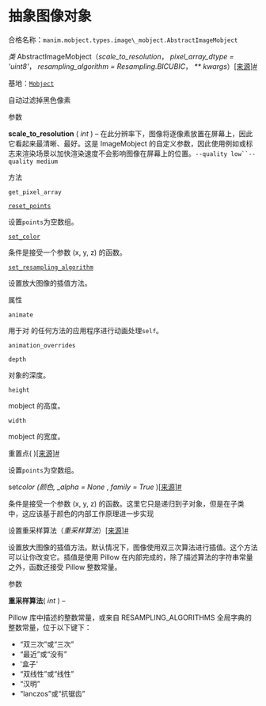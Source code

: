 # 抽象图像对象

合格名称：`manim.mobject.types.image\_mobject.AbstractImageMobject`

_类_ AbstractImageMobject（_scale_to_resolution_， _pixel_array_dtype = 'uint8'_， _resampling_algorithm = Resampling.BICUBIC_， _\*\* kwargs_）[\[来源\]](../_modules/manim/mobject/types/image_mobject.html#AbstractImageMobject)[#](#manim.mobject.types.image_mobject.AbstractImageMobject "此定义的固定链接")

基地：[`Mobject`](manim.mobject.mobject.Mobject.html#manim.mobject.mobject.Mobject "manim.mobject.mobject.Mobject")

自动过滤掉黑色像素

参数

**scale_to_resolution** ( _int_ ) – 在此分辨率下，图像将逐像素放置在屏幕上，因此它看起来最清晰、最好。这是 ImageMobject 的自定义参数，因此使用例如或标志来渲染场景以加快渲染速度不会影响图像在屏幕上的位置。` --quality low``--quality medium `

方法

`get_pixel_array`

[`reset_points`](#manim.mobject.types.image_mobject.AbstractImageMobject.reset_points "manim.mobject.types.image_mobject.AbstractImageMobject.reset_points")

设置`points`为空数组。

[`set_color`](#manim.mobject.types.image_mobject.AbstractImageMobject.set_color "manim.mobject.types.image_mobject.AbstractImageMobject.set_color")

条件是接受一个参数 (x, y, z) 的函数。

[`set_resampling_algorithm`](#manim.mobject.types.image_mobject.AbstractImageMobject.set_resampling_algorithm "manim.mobject.types.image_mobject.AbstractImageMobject.set_resampling_algorithm")

设置放大图像的插值方法。

属性

`animate`

用于对 的任何方法的应用程序进行动画处理`self`。

`animation_overrides`

`depth`

对象的深度。

`height`

mobject 的高度。

`width`

mobject 的宽度。

重置点( )[\[来源\]](../_modules/manim/mobject/types/image_mobject.html#AbstractImageMobject.reset_points)[#](#manim.mobject.types.image_mobject.AbstractImageMobject.reset_points "此定义的固定链接")

设置`points`为空数组。

set*color (*颜色*, \_alpha = None* , _family = True_ )[\[来源\]](../_modules/manim/mobject/types/image_mobject.html#AbstractImageMobject.set_color)[#](#manim.mobject.types.image_mobject.AbstractImageMobject.set_color "此定义的固定链接")

条件是接受一个参数 (x, y, z) 的函数。这里它只是递归到子对象，但是在子类中，这应该基于颜色的内部工作原理进一步实现

设置重采样算法（_重采样算法_）[\[来源\]](../_modules/manim/mobject/types/image_mobject.html#AbstractImageMobject.set_resampling_algorithm)[#](#manim.mobject.types.image_mobject.AbstractImageMobject.set_resampling_algorithm "此定义的固定链接")

设置放大图像的插值方法。默认情况下，图像使用双三次算法进行插值。这个方法可以让你改变它。插值是使用 Pillow 在内部完成的，除了描述算法的字符串常量之外，函数还接受 Pillow 整数常量。

参数

**重采样算法**( _int_ ) –

Pillow 库中描述的整数常量，或来自 RESAMPLING_ALGORITHMS 全局字典的整数常量，位于以下键下：

- “双三次”或“三次”
- “最近”或“没有”
- '盒子'
- “双线性”或“线性”
- “汉明”
- “lanczos”或“抗锯齿”
